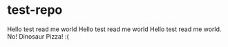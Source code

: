 # test-repo
Hello test read me world
Hello test read me world
Hello test read me world. No! Dinosaur Pizza! :(
